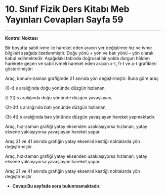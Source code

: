 # 10. Sınıf Fizik Ders Kitabı Meb Yayınları Cevapları Sayfa 59

---

**Kontrol Noktası**

Bir boyutta sabit ivme ile hareket eden aracın yer değiştirme hız ve ivme bilgileri aşağıda özetlenmiştir. Doğu yönü + yön ve batı yönü – yön olarak kabul edilmektedir. Aşağıdaki tabloda doğrusal bir yolda durgun hâlden harekete geçen ve sabit ivmeli hareket eden aracın x-t, fi-t ve a-t grafikleri gösterilmiştir:

Araç, konum-zaman grafiğinde 21 anında yön değiştirmiştir. Buna göre araç

 (0-t) s aralığında doğu yönünde düzgün hızlanan,

 (t-2t) s aralığında doğu yönünde düzgün yavaşlayan,

 (2t-3t) s aralığında batı yönünde düzgün hızlanan,

 (3t-4t) s aralığında batı yönünde düzgün yavaşlayan hareket yapmaktadır.

Araç, hız-zaman grafiği yatay eksenden uzaklaşıyorsa hızlanan, yatay eksene yaklaşıyorsa yavaşlayan hareket yapar.

 Araç 21 ve 41 anında grafiğin yatay eksenini kestiği noktalarda yön değiştirmiştir.

Araç, hız-zaman grafiği yatay eksenden uzaklaşıyorsa hızlanan, yatay eksene yaklaşıyorsa yavaşlayan hareket yapar.

 Araç 21 ve 41 anında grafiğin yatay eksenini kestiği noktalarda yön değiştirmiştir.

-   **Cevap**:**Bu sayfada soru bulunmamaktadır.**